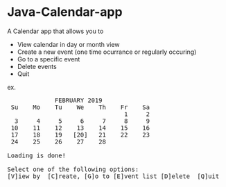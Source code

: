 # Java-Calendar-app

A Calendar app that allows you to <br />
<ul>
  <li>View calendar in day or month view</li>
  <li>Create a new event (one time ocurrance or regularly occuring)</li>
  <li>Go to a specific event</li>
  <li>Delete events</li>
  <li>Quit</li>
</ul>

ex. <br /> 
<pre>
             FEBRUARY 2019
 Su    Mo    Tu    We    Th    Fr    Sa
                                1     2
  3     4     5     6     7     8     9
 10    11    12    13    14    15    16
 17    18    19   [20]   21    22    23
 24    25    26    27    28   

Loading is done! 

Select one of the following options: 
[V]iew by  [C]reate, [G]o to [E]vent list [D]elete  [Q]uit 

</pre>
